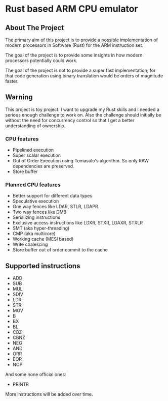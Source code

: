# Rust based ARM CPU emulator

## About The Project
The primary aim of this project is to provide a possible implementation of modern
processors in Software (Rust) for the ARM instruction set.

The goal of the project is to provide some insights in how modern processors potentially
could work.

The goal of the project is not to provide a super fast implementation; for that
code generation using binary translation would be orders of magnitude faster.  

## Warning

This project is toy project. I want to upgrade my Rust skills and I needed a serious
enough challenge to work on. Also the challenge should initially be without the need 
for concurrency control so that I get a better understanding of ownership. 

### CPU features 

* Pipelined execution
* Super scalar execution
* Out of Order Execution using Tomasulo's algorithm. So only RAW dependencies are preserved.
* Store buffer

### Planned CPU features
* Better support for different data types
* Speculative execution
* One way fences like LDAR, STLR, LDAPR. 
* Two way fences like DMB
* Serializing instructions 
* Exclusive access instructions like LDXR, STXR, LDAXR, STXLR
* SMT (aka hyper-threading)
* CMP (aka multicore)
* Working cache (MESI based)
* Write coalescing
* Store buffer out of order commit to the cache

## Supported instructions

* ADD
* SUB
* MUL
* SDIV
* LDR
* STR
* MOV
* B
* BX
* BL
* CBZ
* CBNZ
* NEG
* AND
* ORR
* EOR
* NOP

And some none official ones:
* PRINTR


More instructions will be added over time.